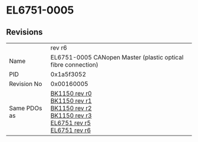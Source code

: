 # EL6751-0005

## Revisions
<table>
<tr>
<td></td>
<td>rev r6</td>
</tr>
<tr>
<td>Name</td>
<td>EL6751-0005 CANopen Master (plastic optical fibre connection)</td>
</tr>
<tr>
<td>PID</td>
<td>0x1a5f3052</td>
</tr>
<tr>
<td>Revision No</td>
<td>0x00160005</td>
</tr>
<tr>
<td>Same PDOs as</td>
<td><a href="BK1150.md">BK1150 rev r0</a><br/><a href="BK1150.md">BK1150 rev r1</a><br/><a href="BK1150.md">BK1150 rev r2</a><br/><a href="BK1150.md">BK1150 rev r3</a><br/><a href="EL6751.md">EL6751 rev r5</a><br/><a href="EL6751.md">EL6751 rev r6</a></td>
</tr>
</table>

